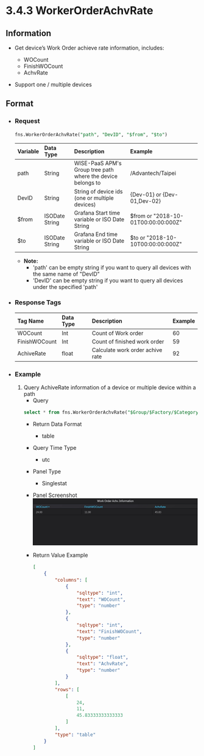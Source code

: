 # 3.4.3 WorkerOrderAchvRate

## Information

* Get device’s Work Order achieve rate information, includes:
    * WOCount
    * FinishWOCount
    * AchvRate

* Support one / multiple devices


## Format

* ### Request

  ```sql
  fns.WorkerOrderAchvRate("path", "DevID", "$from", "$to")
  ```

  | Variable | Data Type | Description | Example |
  | :--- | :--- | :--- | :---|
  | path | String | WISE-PaaS APM's Group tree path<br>where the device belongs to | /Advantech/Taipei |
  | DevID | String | String of device ids \(one or multiple devices\) | {Dev-01} or {Dev-01,Dev-02} |
  | $from | ISODate String | Grafana Start time variable or ISO Date String | $from or "2018-10-01T00:00:00:000Z" |
  | $to | ISODate String | Grafana End time variable or ISO Date String | $to or "2018-10-10T00:00:00:000Z" |

  - **Note:**
    - 'path' can be empty string if you want to query all devices with the same name of "DevID"
    - 'DevID' can be empty string if you want to query all devices under the specified 'path'


* ### Response Tags

  | Tag Name | Data Type | Description | Example |
  | :--- | :--- | :--- | :--- |
  | WOCount | Int | Count of Work order | 60 |
  | FinishWOCount | Int | Count of finished work order | 59 |
  | AchiveRate | float | Calculate work order achive rate | 92 |

* ### Example
    1. Query AchiveRate information of a device or multiple device within a path
        - Query
        ```sql
        select * from fns.WorkerOrderAchvRate("$Group/$Factory/$Category", "", "$from", "$to")
        ```
        - Return Data Format
            * table
        - Query Time Type
            * utc
        - Panel Type
            * Singlestat
        - Panel Screenshot
            ![](/images/3.4.3-WorkerOrderAchvRate.jpg)

        - Return Value Example
            ```json
            [
                {
                    "columns": [
                        {
                            "sqltype": "int", 
                            "text": "WOCount", 
                            "type": "number"
                        }, 
                        {
                            "sqltype": "int", 
                            "text": "FinishWOCount", 
                            "type": "number"
                        }, 
                        {
                            "sqltype": "float", 
                            "text": "AchvRate", 
                            "type": "number"
                        }
                    ], 
                    "rows": [
                        [
                            24, 
                            11, 
                            45.83333333333333
                        ]
                    ], 
                    "type": "table"
                }
            ]

            ```
